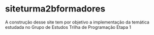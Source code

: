 # siteturma2bformadores
A construção desse site tem por objetivo a implementação da temática estudada no Grupo de Estudos Trilha de Programação
Etapa 1
